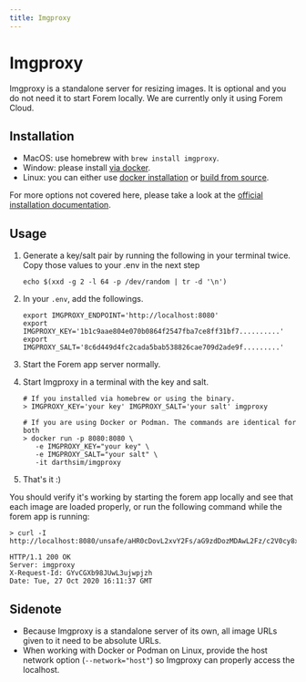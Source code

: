 ```yaml
---
title: Imgproxy
---
```


# Imgproxy

Imgproxy is a standalone server for resizing images. It is optional and you do
not need it to start Forem locally. We are currently only it using Forem Cloud.

## Installation

- MacOS: use homebrew with `brew install imgproxy`.
- Window: please install
  [via docker](https://docs.imgproxy.net/#/installation?id=docker).
- Linux: you can either use
  [docker installation](https://docs.imgproxy.net/#/installation?id=docker) or
  [build from source](https://docs.imgproxy.net/#/installation?id=from-the-source).

For more options not covered here, please take a look at the
[official installation documentation](https://docs.imgproxy.net/#/installation).

## Usage

1. Generate a key/salt pair by running the following in your terminal twice.
   Copy those values to your .env in the next step

   ```
   echo $(xxd -g 2 -l 64 -p /dev/random | tr -d '\n')
   ```

1. In your `.env`, add the followings.

   ```
   export IMGPROXY_ENDPOINT='http://localhost:8080'
   export IMGPROXY_KEY='1b1c9aae804e070b0864f2547fba7ce8ff31bf7..........'
   export IMGPROXY_SALT='8c6d449d4fc2cada5bab538826cae709d2ade9f.........'
   ```

1. Start the Forem app server normally.

1. Start Imgproxy in a terminal with the key and salt.

   ```
   # If you installed via homebrew or using the binary.
   > IMGPROXY_KEY='your key' IMGPROXY_SALT='your salt' imgproxy

   # If you are using Docker or Podman. The commands are identical for both
   > docker run -p 8080:8080 \
      -e IMGPROXY_KEY="your key" \
      -e IMGPROXY_SALT="your salt" \
      -it darthsim/imgproxy
   ```

1. That's it :)

You should verify it's working by starting the forem app locally and see that
each image are loaded properly, or run the following command while the forem app
is running:

```
> curl -I http://localhost:8080/unsafe/aHR0cDovL2xvY2Fs/aG9zdDozMDAwL2Fz/c2V0cy8xLnBuZw

HTTP/1.1 200 OK
Server: imgproxy
X-Request-Id: GYvCGXb98JUwL3ujwpjzh
Date: Tue, 27 Oct 2020 16:11:37 GMT
```

## Sidenote

- Because Imgproxy is a standalone server of its own, all image URLs given to it
  need to be absolute URLs.
- When working with Docker or Podman on Linux, provide the host network option
  (`--network="host"`) so Imgproxy can properly access the localhost.
